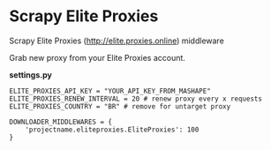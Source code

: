 # Scrapy Elite Proxies

Scrapy Elite Proxies (http://elite.proxies.online) middleware

Grab new proxy from your Elite Proxies account.

**settings.py**
```
ELITE_PROXIES_API_KEY = "YOUR_API_KEY_FROM_MASHAPE"
ELITE_PROXIES_RENEW_INTERVAL = 20 # renew proxy every x requests
ELITE_PROXIES_COUNTRY = "BR" # remove for untarget proxy

DOWNLOADER_MIDDLEWARES = {
	'projectname.eliteproxies.EliteProxies': 100
}
```
